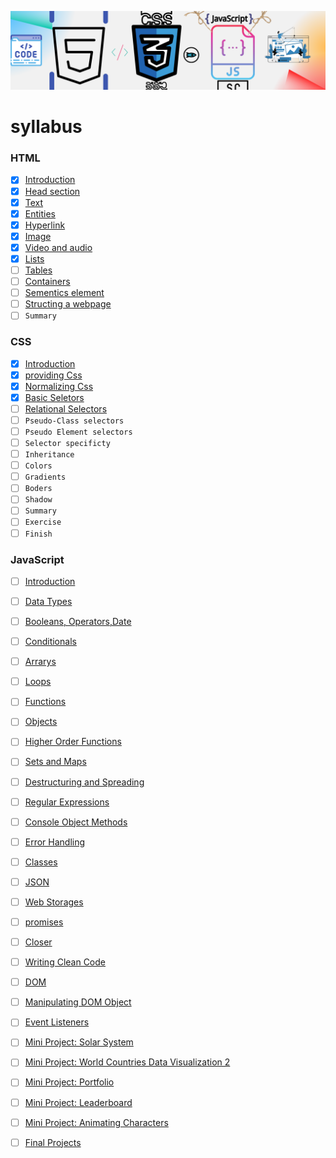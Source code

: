 ![Frontend Banner (500 × 400 px) (500 × 1000 px)](https://github.com/Kumarsanjeet1/frontend_Dev/blob/main/frontend_Banner.png)



#  syllabus

### HTML
-  [x]   [Introduction](https://github.com/Kumarsanjeet1/frontend_Dev/blob/main/HTML/introduction.md)
-  [x]   [Head section](https://github.com/Kumarsanjeet1/frontend_Dev/blob/main/HTML/head_section.md) 
-  [x]   [Text](https://github.com/Kumarsanjeet1/frontend_Dev/blob/main/HTML/text.md)
-  [x]   [Entities](https://github.com/Kumarsanjeet1/frontend_Dev/blob/main/HTML/entities.md)
-  [x]   [Hyperlink](https://github.com/Kumarsanjeet1/frontend_Dev/blob/main/HTML/hyperlink.md)
-  [x]   [Image](https://github.com/Kumarsanjeet1/frontend_Dev/blob/main/HTML/image.md)
-  [x]   [Video and audio](https://github.com/Kumarsanjeet1/frontend_Dev/blob/main/HTML/video_audio.md)
-  [x]   [Lists](https://github.com/Kumarsanjeet1/frontend_Dev/blob/main/HTML/lists.md)
-  [ ]   [Tables](https://github.com/Kumarsanjeet1/frontend_Dev/blob/main/HTML/tables.md)
-  [ ]   [Containers](https://github.com/Kumarsanjeet1/frontend_Dev/blob/main/HTML/containers.md)
-  [ ]   [Sementics element](https://github.com/Kumarsanjeet1/frontend_Dev/blob/main/HTML/sementics.md)
-  [ ]   [Structing a webpage](https://github.com/Kumarsanjeet1/frontend_Dev/blob/main/HTML/structing_a_webpage.md)
-  [ ]   `Summary`
### CSS
-  [X]   [Introduction](https://github.com/Kumarsanjeet1/frontend_Dev/blob/main/CSS/introduction.md) 
-  [X]   [providing Css](https://github.com/Kumarsanjeet1/frontend_Dev/blob/main/CSS/providing_css.md)
-  [x]   [Normalizing Css](https://github.com/Kumarsanjeet1/frontend_Dev/blob/main/CSS/normalizing.md)
-  [x]   [Basic Seletors](https://github.com/Kumarsanjeet1/frontend_Dev/blob/main/CSS/basic_Selector.md)
-  [ ]   [Relational Selectors](https://github.com/Kumarsanjeet1/frontend_Dev/blob/main/CSS/relational_selectors.md) 
-  [ ]   `Pseudo-Class selectors`
-  [ ]   `Pseudo Element selectors`
-  [ ]   `Selector specificty`
-  [ ]   `Inheritance` 
-  [ ]   `Colors`
-  [ ]   `Gradients`
-  [ ]   `Boders`
-  [ ]   `Shadow` 
-  [ ]   `Summary`
-  [ ]   `Exercise`
-  [ ]   `Finish`
### JavaScript

-  [ ]    [Introduction]()
-  [ ]    [Data Types]()
-  [ ]    [Booleans, Operators,Date]()
-  [ ]    [Conditionals]()
-  [ ]    [Arrarys]()
-  [ ]    [Loops]()
-  [ ]    [Functions]()
-  [ ]    [Objects]()
-  [ ]    [Higher Order Functions]()
-  [ ]    [Sets and Maps]()
-  [ ]    [Destructuring and Spreading]()
-  [ ]    [Regular Expressions]()
-  [ ]    [Console Object Methods]()
-  [ ]    [Error Handling]()
-  [ ]    [Classes]()
-  [ ]    [JSON]()
-  [ ]    [Web Storages]()
-  [ ]    [promises]()
-  [ ]    [Closer]()
-  [ ]    [Writing Clean Code]()
-  [ ]    [DOM]()
-  [ ]    [Manipulating DOM Object]()
-  [ ]    [Event Listeners]()
-  [ ]    [Mini Project: Solar System]()
-  [ ]    [Mini Project: World Countries Data Visualization 2]()
-  [ ]    [Mini Project: Portfolio]()
-  [ ]    [Mini Project: Leaderboard]()
-  [ ]    [Mini Project: Animating Characters ]()
-  [ ]    [Final Projects]()



